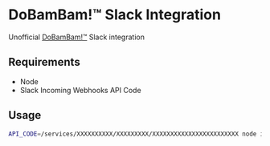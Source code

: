 # DoBamBam!™ Slack Integration

Unofficial [DoBamBam!™](https://www.dobambam.com/) Slack integration

## Requirements

- Node
- Slack Incoming Webhooks API Code

## Usage

```bash
API_CODE=/services/XXXXXXXXXX/XXXXXXXXX/XXXXXXXXXXXXXXXXXXXXXXXX node index.js
```
